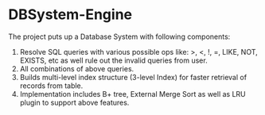 # DBSystem-Engine
The project puts up a Database System with following components:
1. Resolve SQL queries with various possible ops like: >, <, !, =, LIKE, NOT, EXISTS, etc as well rule out the invalid queries from user.
2. All combinations of above queries.
3. Builds multi-level index structure (3-level Index) for faster retrieval of records from table.
4. Implementation includes B+ tree, External Merge Sort as well as LRU plugin to support above features.
